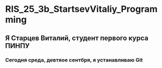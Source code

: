 # RIS_25_3b_StartsevVitaliy_Programming

## Я Старцев Виталий, студент первого курса ПИНПУ ##

### Сегодня среда, девтяое сентбря, я устанавливаю Git ###
